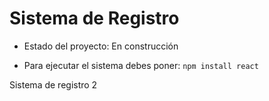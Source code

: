 <h1>Sistema de Registro</h1>

- Estado del proyecto: En construcción

- Para ejecutar el sistema debes poner:
```npm install react```

Sistema de registro 2
